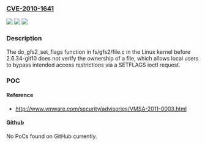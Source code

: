 ### [CVE-2010-1641](https://cve.mitre.org/cgi-bin/cvename.cgi?name=CVE-2010-1641)
![](https://img.shields.io/static/v1?label=Product&message=n%2Fa&color=blue)
![](https://img.shields.io/static/v1?label=Version&message=%3D%20n%2Fa%20&color=brighgreen)
![](https://img.shields.io/static/v1?label=Vulnerability&message=n%2Fa&color=brighgreen)

### Description

The do_gfs2_set_flags function in fs/gfs2/file.c in the Linux kernel before 2.6.34-git10 does not verify the ownership of a file, which allows local users to bypass intended access restrictions via a SETFLAGS ioctl request.

### POC

#### Reference
- http://www.vmware.com/security/advisories/VMSA-2011-0003.html

#### Github
No PoCs found on GitHub currently.

